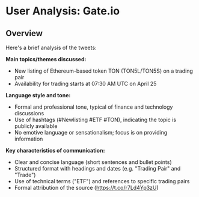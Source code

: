 # User Analysis: Gate.io

## Overview

Here's a brief analysis of the tweets:

**Main topics/themes discussed:**

* New listing of Ethereum-based token TON (TON5L/TON5S) on a trading pair
* Availability for trading starts at 07:30 AM UTC on April 25

**Language style and tone:**

* Formal and professional tone, typical of finance and technology discussions
* Use of hashtags (#Newlisting #ETF #TON), indicating the topic is publicly available
* No emotive language or sensationalism; focus is on providing information

**Key characteristics of communication:**

* Clear and concise language (short sentences and bullet points)
* Structured format with headings and dates (e.g. "Trading Pair" and "Trade")
* Use of technical terms ("ETF") and references to specific trading pairs
* Formal attribution of the source (https://t.co/r7Ld4Yp3zU)